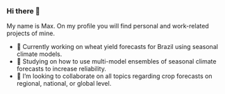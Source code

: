 ### Hi there 👋

My name is Max. On my profile you will find personal and work-related projects of mine.

- 🔭 Currently working on wheat yield forecasts for Brazil using seasonal climate models. 
- 🌱 Studying on how to use multi-model ensembles of seasonal climate forecasts to increase reliability.
- 👯 I’m looking to collaborate on all topics regarding crop forecasts on regional, national, or global level.
